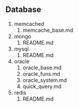Database
---

1. memcached
	1. memcache_base.md
1. mongo
	1. README.md
1. mysql
	1. README.md
1. oracle
	1. oracle_base.md
	1. oracle_funs.md
	1. oracle_system.md
	1. quick_query.md
1. redis
	1. README.md
